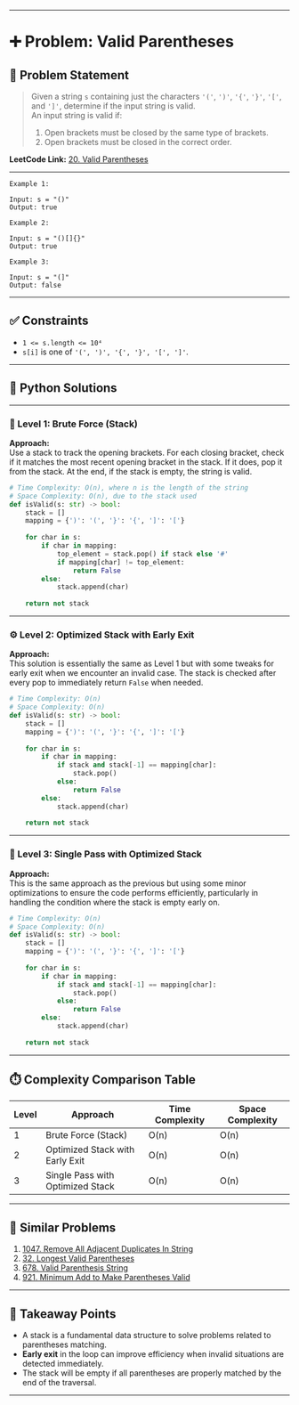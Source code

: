 
---

# ➕ Problem: Valid Parentheses

## 📘 Problem Statement

> Given a string `s` containing just the characters `'('`, `')'`, `'{'`, `'}'`, `'['`, and `']'`, determine if the input string is valid.  
> An input string is valid if:
> 1. Open brackets must be closed by the same type of brackets.
> 2. Open brackets must be closed in the correct order.

**LeetCode Link:** [20. Valid Parentheses](https://leetcode.com/problems/valid-parentheses/)

---

```
Example 1:

Input: s = "()"
Output: true

Example 2:

Input: s = "()[]{}"
Output: true

Example 3:

Input: s = "(]"
Output: false
```

---

## ✅ Constraints

- `1 <= s.length <= 10⁴`
- `s[i]` is one of `'(', ')', '{', '}', '[', ']'`.

---

## 🧠 Python Solutions

---

### 🧪 Level 1: Brute Force (Stack)

**Approach:**  
Use a stack to track the opening brackets. For each closing bracket, check if it matches the most recent opening bracket in the stack. If it does, pop it from the stack. At the end, if the stack is empty, the string is valid.

```python
# Time Complexity: O(n), where n is the length of the string
# Space Complexity: O(n), due to the stack used
def isValid(s: str) -> bool:
    stack = []
    mapping = {')': '(', '}': '{', ']': '['}
    
    for char in s:
        if char in mapping:
            top_element = stack.pop() if stack else '#'
            if mapping[char] != top_element:
                return False
        else:
            stack.append(char)
    
    return not stack
```

---

### ⚙️ Level 2: Optimized Stack with Early Exit

**Approach:**  
This solution is essentially the same as Level 1 but with some tweaks for early exit when we encounter an invalid case. The stack is checked after every pop to immediately return `False` when needed.

```python
# Time Complexity: O(n)
# Space Complexity: O(n)
def isValid(s: str) -> bool:
    stack = []
    mapping = {')': '(', '}': '{', ']': '['}
    
    for char in s:
        if char in mapping:
            if stack and stack[-1] == mapping[char]:
                stack.pop()
            else:
                return False
        else:
            stack.append(char)
    
    return not stack
```

---

### 🚀 Level 3: Single Pass with Optimized Stack

**Approach:**  
This is the same approach as the previous but using some minor optimizations to ensure the code performs efficiently, particularly in handling the condition where the stack is empty early on.

```python
# Time Complexity: O(n)
# Space Complexity: O(n)
def isValid(s: str) -> bool:
    stack = []
    mapping = {')': '(', '}': '{', ']': '['}
    
    for char in s:
        if char in mapping:
            if stack and stack[-1] == mapping[char]:
                stack.pop()
            else:
                return False
        else:
            stack.append(char)
    
    return not stack
```

---

## ⏱️ Complexity Comparison Table

| Level | Approach                            | Time Complexity | Space Complexity |
|-------|-------------------------------------|-----------------|------------------|
| 1     | Brute Force (Stack)                | O(n)            | O(n)             |
| 2     | Optimized Stack with Early Exit    | O(n)            | O(n)             |
| 3     | Single Pass with Optimized Stack   | O(n)            | O(n)             |

---

## 🔗 Similar Problems

1. [1047. Remove All Adjacent Duplicates In String](https://leetcode.com/problems/remove-all-adjacent-duplicates-in-string/)
2. [32. Longest Valid Parentheses](https://leetcode.com/problems/longest-valid-parentheses/)
3. [678. Valid Parenthesis String](https://leetcode.com/problems/valid-parenthesis-string/)
4. [921. Minimum Add to Make Parentheses Valid](https://leetcode.com/problems/minimum-add-to-make-parentheses-valid/)

---

## 📌 Takeaway Points

- A stack is a fundamental data structure to solve problems related to parentheses matching.
- **Early exit** in the loop can improve efficiency when invalid situations are detected immediately.
- The stack will be empty if all parentheses are properly matched by the end of the traversal.

---
